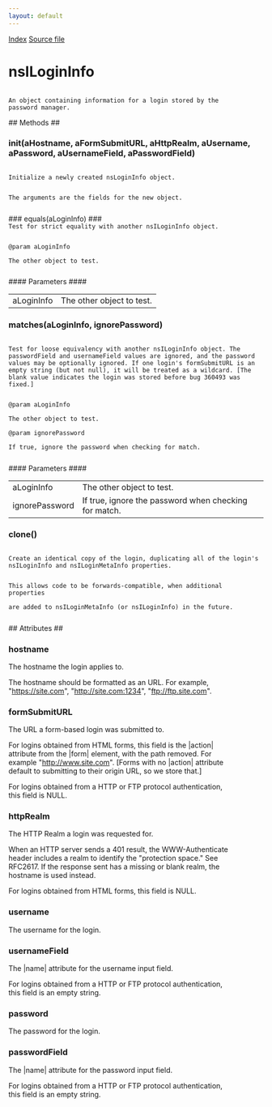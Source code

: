 ```yaml
---
layout: default
---
```

<div id='links'><a href="../index.html">Index</a>
<a href="http://dxr.mozilla.org/mozilla-central/source/toolkit/components/passwordmgr/nsILoginInfo.idl">Source file</a>
</div>

# nsILoginInfo #
<code>  
An object containing information for a login stored by the  
password manager.  
  
</code>
## Methods ##

### init(aHostname, aFormSubmitURL, aHttpRealm, aUsername, aPassword, aUsernameField, aPasswordField) ###
<code>  
Initialize a newly created nsLoginInfo object.  
  
The arguments are the fields for the new object.  
  
</code>
### equals(aLoginInfo) ###
<code>  
Test for strict equality with another nsILoginInfo object.  
  
@param aLoginInfo  
       The other object to test.  
  
</code>
#### Parameters ####

<table>

<tr>
<td>aLoginInfo</td>
<td>       The other object to test.  
</td>
</tr>

</table>

### matches(aLoginInfo, ignorePassword) ###
<code>  
Test for loose equivalency with another nsILoginInfo object. The  
passwordField and usernameField values are ignored, and the password  
values may be optionally ignored. If one login's formSubmitURL is an  
empty string (but not null), it will be treated as a wildcard. [The  
blank value indicates the login was stored before bug 360493 was fixed.]  
  
@param aLoginInfo  
       The other object to test.  
@param ignorePassword  
       If true, ignore the password when checking for match.  
  
</code>
#### Parameters ####

<table>

<tr>
<td>aLoginInfo</td>
<td>       The other object to test.  
</td>
</tr>

<tr>
<td>ignorePassword</td>
<td>       If true, ignore the password when checking for match.  
</td>
</tr>

</table>

### clone() ###
<code>  
Create an identical copy of the login, duplicating all of the login's  
nsILoginInfo and nsILoginMetaInfo properties.  
  
This allows code to be forwards-compatible, when additional properties  
are added to nsILoginMetaInfo (or nsILoginInfo) in the future.  
  
</code>
## Attributes ##

### hostname ###
  
The hostname the login applies to.  
  
The hostname should be formatted as an URL. For example,  
"https://site.com", "http://site.com:1234", "ftp://ftp.site.com".  
  

### formSubmitURL ###
  
The URL a form-based login was submitted to.  
  
For logins obtained from HTML forms, this field is the |action|  
attribute from the |form| element, with the path removed. For  
example "http://www.site.com". [Forms with no |action| attribute  
default to submitting to their origin URL, so we store that.]  
  
For logins obtained from a HTTP or FTP protocol authentication,  
this field is NULL.  
  

### httpRealm ###
  
The HTTP Realm a login was requested for.  
  
When an HTTP server sends a 401 result, the WWW-Authenticate  
header includes a realm to identify the "protection space." See  
RFC2617. If the response sent has a missing or blank realm, the  
hostname is used instead.  
  
For logins obtained from HTML forms, this field is NULL.  
  

### username ###
  
The username for the login.  
  

### usernameField ###
  
The |name| attribute for the username input field.  
  
For logins obtained from a HTTP or FTP protocol authentication,  
this field is an empty string.  
  

### password ###
  
The password for the login.  
  

### passwordField ###
  
The |name| attribute for the password input field.  
  
For logins obtained from a HTTP or FTP protocol authentication,  
this field is an empty string.  
  
